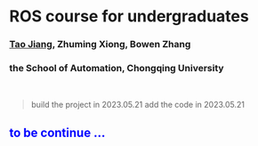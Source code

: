 # **ROS course for undergraduates**
### [Tao Jiang](https://github.com/panpanyunshi), Zhuming Xiong, Bowen Zhang
### the School of Automation, Chongqing University

<br>

> build the project in  2023.05.21
> add the code in 2023.05.21


## <span style="color:blue">to be continue ...</span>

